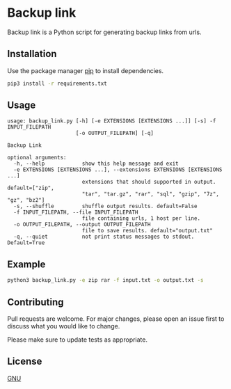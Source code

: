 # Backup link

Backup link is a Python script for generating backup links from urls.

## Installation

Use the package manager [pip](https://pip.pypa.io/en/stable/) to install dependencies.

```bash
pip3 install -r requirements.txt
```

## Usage

```
usage: backup_link.py [-h] [-e EXTENSIONS [EXTENSIONS ...]] [-s] -f INPUT_FILEPATH
                      [-o OUTPUT_FILEPATH] [-q]

Backup Link

optional arguments:
  -h, --help            show this help message and exit
  -e EXTENSIONS [EXTENSIONS ...], --extensions EXTENSIONS [EXTENSIONS ...]
                        extensions that should supported in output. default=["zip",
                        "tar", "tar.gz", "rar", "sql", "gzip", "7z", "gz", "bz2"]
  -s, --shuffle         shuffle output results. default=False
  -f INPUT_FILEPATH, --file INPUT_FILEPATH
                        file containing urls, 1 host per line.
  -o OUTPUT_FILEPATH, --output OUTPUT_FILEPATH
                        file to save results. default="output.txt"
  -q, --quiet           not print status messages to stdout. Default=True
```

## Example
```bash
python3 backup_link.py -e zip rar -f input.txt -o output.txt -s
```

## Contributing
Pull requests are welcome. For major changes, please open an issue first to discuss what you would like to change.

Please make sure to update tests as appropriate.

## License
[GNU](https://choosealicense.com/licenses/gpl-3.0/)